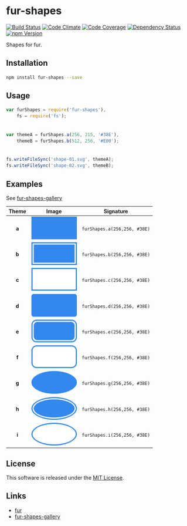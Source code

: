 fur-shapes
==========

<!-- Badge Start -->
<a name="badges"></a>

[![Build Status][bd_travis_shield_url]][bd_travis_url]
[![Code Climate][bd_codeclimate_shield_url]][bd_codeclimate_url]
[![Code Coverage][bd_codeclimate_coverage_shield_url]][bd_codeclimate_url]
[![Dependency Status][bd_gemnasium_shield_url]][bd_gemnasium_url]
[![npm Version][bd_npm_shield_url]][bd_npm_url]

[bd_repo_url]: https://github.com/fur-repo/fur-shapes
[bd_travis_url]: http://travis-ci.org/fur-repo/fur-shapes
[bd_travis_shield_url]: http://img.shields.io/travis/fur-repo/fur-shapes.svg?style=flat
[bd_license_url]: https://github.com/fur-repo/fur-shapes/blob/master/LICENSE
[bd_codeclimate_url]: http://codeclimate.com/github/fur-repo/fur-shapes
[bd_codeclimate_shield_url]: http://img.shields.io/codeclimate/github/fur-repo/fur-shapes.svg?style=flat
[bd_codeclimate_coverage_shield_url]: http://img.shields.io/codeclimate/coverage/github/fur-repo/fur-shapes.svg?style=flat
[bd_gemnasium_url]: https://gemnasium.com/fur-repo/fur-shapes
[bd_gemnasium_shield_url]: https://gemnasium.com/fur-repo/fur-shapes.svg
[bd_npm_url]: http://www.npmjs.org/package/fur-shapes
[bd_npm_shield_url]: http://img.shields.io/npm/v/fur-shapes.svg?style=flat

<!-- Badge End -->


<!-- Description Start -->
<a name="description"></a>

Shapes for fur.

<!-- Description End -->


<!-- Overview Start -->
<a name="overview"></a>


<!-- Overview End -->


<!-- Sections Start -->
<a name="sections"></a>

<!-- Section from "docs/readme/01.Installation.md.hbs" Start -->

<a name="section-docs-readme-01-installation-md"></a>
Installation
-----

```bash
npm install fur-shapes --save
```

<!-- Section from "docs/readme/01.Installation.md.hbs" End -->

<!-- Section from "docs/readme/02.Usage.md.hbs" Start -->

<a name="section-docs-readme-02-usage-md"></a>
Usage
----

```javascript
var furShapes = require('fur-shapes'),
    fs = require('fs');


var themeA = furShapes.a(256, 215, '#38E'),
    themeB = furShapes.b(512, 256, '#E00');


fs.writeFileSync('shape-01.svg', themeA);
fs.writeFileSync('shape-02.svg', themeB);
```
<!-- Section from "docs/readme/02.Usage.md.hbs" End -->

<!-- Section from "docs/readme/03.Examples.md.hbs" Start -->

<a name="section-docs-readme-03-examples-md"></a>
Examples
--------

See [fur-shapes-gallery](http://fur-repo.github.io/fur-shapes/)

| Theme | Image | Signature |
| :---: | ----- | --------- |
| **a** | <img src="./docs/examples/images/example-shape-a.png?v=1.0.3" height="62"> | `furShapes.a(256,256, #38E)` |
| **b** | <img src="./docs/examples/images/example-shape-b.png?v=1.0.3" height="62"> | `furShapes.b(256,256, #38E)` |
| **c** | <img src="./docs/examples/images/example-shape-c.png?v=1.0.3" height="62"> | `furShapes.c(256,256, #38E)` |
| **d** | <img src="./docs/examples/images/example-shape-d.png?v=1.0.3" height="62"> | `furShapes.d(256,256, #38E)` |
| **e** | <img src="./docs/examples/images/example-shape-e.png?v=1.0.3" height="62"> | `furShapes.e(256,256, #38E)` |
| **f** | <img src="./docs/examples/images/example-shape-f.png?v=1.0.3" height="62"> | `furShapes.f(256,256, #38E)` |
| **g** | <img src="./docs/examples/images/example-shape-g.png?v=1.0.3" height="62"> | `furShapes.g(256,256, #38E)` |
| **h** | <img src="./docs/examples/images/example-shape-h.png?v=1.0.3" height="62"> | `furShapes.h(256,256, #38E)` |
| **i** | <img src="./docs/examples/images/example-shape-i.png?v=1.0.3" height="62"> | `furShapes.i(256,256, #38E)` |

<!-- Section from "docs/readme/03.Examples.md.hbs" End -->


<!-- Sections Start -->


<!-- LICENSE Start -->
<a name="license"></a>

License
-------
This software is released under the [MIT License](https://github.com/fur-repo/fur-shapes/blob/master/LICENSE).

<!-- LICENSE End -->


<!-- Links Start -->
<a name="links"></a>

Links
------

+ [fur](https://github.com/fur-repo/fur)
+ [fur-shapes-gallery](http://fur-repo.github.io/fur-shapes/)

<!-- Links End -->
